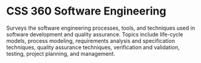 CSS 360 Software Engineering 
====================


Surveys the software engineering processes, tools, and techniques used in software development and quality assurance. Topics include life-cycle models, process modeling, requirements analysis and specification techniques, quality assurance techniques, verification and validation, testing, project planning, and management.    



